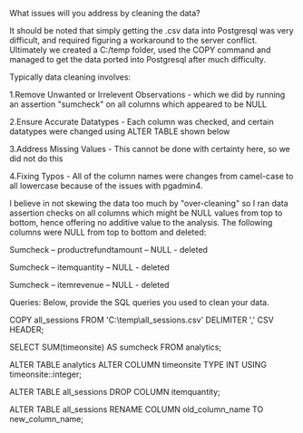 What issues will you address by cleaning the data?

It should be noted that simply getting the .csv data into Postgresql was very difficult, and required figuring a workaround to the server conflict.
Ultimately we created a C:/temp folder, used the COPY command and managed to get the data ported into Postgresql after much difficulty.

Typically data cleaning involves:

1.Remove Unwanted or Irrelevent Observations - which we did by running an assertion "sumcheck" on all columns which appeared to be NULL

2.Ensure Accurate Datatypes - Each column was checked, and certain datatypes were changed using ALTER TABLE shown below

3.Address Missing Values - This cannot be done with certainty here, so we did not do this

4.Fixing Typos - All of the column names were changes from camel-case to all lowercase because of the issues with pgadmin4.

I believe in not skewing the data too much by "over-cleaning" so I ran data assertion checks on all columns which might be NULL values from top to bottom, hence offering no additive value to the analysis.  The following columns were NULL from top to bottom and deleted: 

Sumcheck – productrefundtamount – NULL - deleted

Sumcheck – itemquantity – NULL - deleted

Sumcheck – itemrevenue – NULL - deleted

Queries:
Below, provide the SQL queries you used to clean your data.

COPY all_sessions
FROM 'C:\temp\all_sessions.csv'
DELIMITER ','
CSV HEADER;

SELECT SUM(timeonsite) AS sumcheck FROM analytics;

ALTER TABLE analytics
ALTER COLUMN timeonsite TYPE INT 
USING timeonsite::integer;

ALTER TABLE all_sessions DROP COLUMN itemquantity;

ALTER TABLE all_sessions RENAME COLUMN old_column_name TO new_column_name; 



